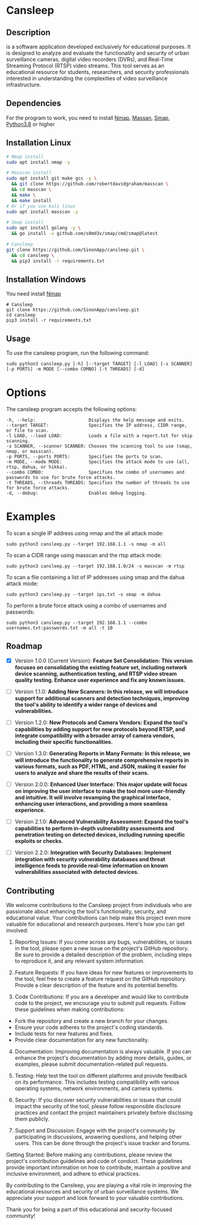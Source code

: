# Cansleep

## Description
is a software application developed exclusively for educational purposes. It is designed to analyze and evaluate the functionality and security of urban surveillance cameras, digital video recorders (DVRs), and Real-Time Streaming Protocol (RTSP) video streams. This tool serves as an educational resource for students, researchers, and security professionals interested in understanding the complexities of video surveillance infrastructure.

## Dependencies
For the program to work, you need to install [Nmap](https://nmap.org), [Massan](https://github.com/robertdavidgraham/masscan), [Smap](https://github.com/s0md3v/Smap), [Python3.8](https://www.python.org) or higher

## Installation Linux
```bash
# Nmap install
sudo apt install nmap -y

# Masscan install
sudo apt install git make gcc -y \
  && git clone https://github.com/robertdavidgraham/masscan \
  && cd masscan \
  && make \
  && make install
# Or if you use kali linux
sudo apt install masscan -y

# Smap install
sudo apt install golang -y \
  && go install -v github.com/s0md3v/smap/cmd/smap@latest

# Cansleep
git clone https://github.com/SinonApp/cansleep.git \
  && cd cansleep \
  && pip3 install -r requirements.txt
```

## Installation Windows
You need install [Nmap](https://nmap.org)
```
# Cansleep
git clone https://github.com/SinonApp/cansleep.git
cd cansleep
pip3 install -r requirements.txt
```

## Usage
To use the cansleep program, run the following command:
```
sudo python3 cansleep.py [-h] [--target TARGET] [-l LOAD] [-s SCANNER] [-p PORTS] -m MODE [--combo COMBO] [-t THREADS] [-d]
```
# Options
The cansleep program accepts the following options:
```
-h, --help:                    Displays the help message and exits.
--target TARGET:               Specifies the IP address, CIDR range, or file to scan.
-l LOAD, --load LOAD:          Loads a file with a report.txt for skip scanning.
-s SCANNER, --scanner SCANNER: Chooses the scanning tool to use (smap, nmap, or masscan).
-p PORTS, --ports PORTS:       Specifies the ports to scan.
-m MODE, --mode MODE:          Specifies the attack mode to use (all, rtsp, dahua, or hikka).
--combo COMBO:                 Specifies the combo of usernames and passwords to use for brute force attacks.
-t THREADS, --threads THREADS: Specifies the number of threads to use for brute force attacks.
-d, --debug:                   Enables debug logging.
```

# Examples
To scan a single IP address using nmap and the all attack mode:

```
sudo python3 cansleep.py --target 192.168.1.1 -s nmap -m all
```
To scan a CIDR range using masscan and the rtsp attack mode:
```
sudo python3 cansleep.py --target 192.168.1.0/24 -s masscan -m rtsp
```
To scan a file containing a list of IP addresses using smap and the dahua attack
mode:
```
sudo python3 cansleep.py --target ips.txt -s smap -m dahua
```
To perform a brute force attack using a combo of usernames and passwords:

```
sudo python3 cansleep.py --target 192.168.1.1 --combo usernames.txt:passwords.txt -m all -t 10
```

## Roadmap
- [x] Version 1.0.0 (Current Version):
__Feature Set Consolidation: This version focuses on consolidating the existing feature set, including network device scanning, authentication testing, and RTSP video stream quality testing. Enhance user experience and fix any known issues.__

- [ ] Version 1.1.0:
__Adding New Scanners: In this release, we will introduce support for additional scanners and detection techniques, improving the tool's ability to identify a wider range of devices and vulnerabilities.__

- [ ] Version 1.2.0:
__New Protocols and Camera Vendors: Expand the tool's capabilities by adding support for new protocols beyond RTSP, and integrate compatibility with a broader array of camera vendors, including their specific functionalities.__

- [ ] Version 1.3.0:
__Generating Reports in Many Formats: In this release, we will introduce the functionality to generate comprehensive reports in various formats, such as PDF, HTML, and JSON, making it easier for users to analyze and share the results of their scans.__

- [ ] Version 2.0.0:
__Enhanced User Interface: This major update will focus on improving the user interface to make the tool more user-friendly and intuitive. It will involve revamping the graphical interface, enhancing user interactions, and providing a more seamless experience.__

- [ ] Version 2.1.0:
__Advanced Vulnerability Assessment: Expand the tool's capabilities to perform in-depth vulnerability assessments and penetration testing on detected devices, including running specific exploits or checks.__

- [ ] Version 2.2.0:
__Integration with Security Databases: Implement integration with security vulnerability databases and threat intelligence feeds to provide real-time information on known vulnerabilities associated with detected devices.__


## Contributing
We welcome contributions to the Cansleep project from individuals who are passionate about enhancing the tool's functionality, security, and educational value. Your contributions can help make this project even more valuable for educational and research purposes. Here's how you can get involved:

1. Reporting Issues:
If you come across any bugs, vulnerabilities, or issues in the tool, please open a new issue on the project's GitHub repository. Be sure to provide a detailed description of the problem, including steps to reproduce it, and any relevant system information.

2. Feature Requests:
If you have ideas for new features or improvements to the tool, feel free to create a feature request on the GitHub repository. Provide a clear description of the feature and its potential benefits.

3. Code Contributions:
If you are a developer and would like to contribute code to the project, we encourage you to submit pull requests. Follow these guidelines when making contributions:

- Fork the repository and create a new branch for your changes.
- Ensure your code adheres to the project's coding standards.
- Include tests for new features and fixes.
- Provide clear documentation for any new functionality.

4. Documentation:
Improving documentation is always valuable. If you can enhance the project's documentation by adding more details, guides, or examples, please submit documentation-related pull requests.

5. Testing:
Help test the tool on different platforms and provide feedback on its performance. This includes testing compatibility with various operating systems, network environments, and camera systems.

6. Security:
If you discover security vulnerabilities or issues that could impact the security of the tool, please follow responsible disclosure practices and contact the project maintainers privately before disclosing them publicly.

7. Support and Discussion:
Engage with the project's community by participating in discussions, answering questions, and helping other users. This can be done through the project's issue tracker and forums.

Getting Started:
Before making any contributions, please review the project's contribution guidelines and code of conduct. These guidelines provide important information on how to contribute, maintain a positive and inclusive environment, and adhere to ethical practices.

By contributing to the Cansleep, you are playing a vital role in improving the educational resources and security of urban surveillance systems. We appreciate your support and look forward to your valuable contributions.

Thank you for being a part of this educational and security-focused community!
